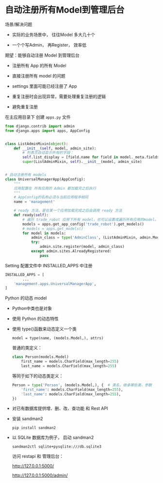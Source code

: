 # 自动注册所有Model到管理后台

场景/解决问题

* 实际的业务场景中， 往往Model 多大几十个

* 一个个写Admin， 再Register， 效率低

期望：能够自动注册 Model 到管理后台

* 注册所有 App 的所有 Model

* 直接注册所有 model 的问题

* settings 里面可能已经注册了 App

* 重复注册时会出现异常，需要处理重复注册的逻辑

* 避免重复注册



在主应用目录下 创建 `apps.py` 文件

```python
from django.contrib import admin
from django.apps import apps, AppConfig


class ListAdminMixin(object):
    def __init__(self, model, admin_site):
        # 列表页自动显示所有的字段：
        self.list_display = [field.name for field in model._meta.fields]
        super(ListAdminMixin, self).__init__(model, admin_site)


# 自动注册所有 models
class UniversalManagerApp(AppConfig):
    """
    应用配置在 所有应用的 Admin 都加载完之后执行
    """
    # AppConfig的名称必须与当前应用程序相同
    name = 'management'

    # ready 方法，是在某一个应用加载完成之后会调用 ready 方法
    def ready(self):
        # 遍历 trade_robot 应用下所有 model，也可以设置成遍历所有应用的model。
        models = apps.get_app_config('trade_robot').get_models()
        # models = apps.get_models()
        for model in models:
            admin_class = type('AdminClass', (ListAdminMixin, admin.ModelAdmin), {})
            try:
                admin.site.register(model, admin_class)
            except admin.sites.AlreadyRegistered:
                pass

```

Setting 配置文件中 INSTALLED_APPS 中注册

```python
INSTALLED_APPS = [
		...
    'management.apps.UniversalManagerApp',
]
```



Python 的动态 model

* Python中类也是对象

* 使用 Python 的动态特性

* 使用 type()函数来动态定义一个类

  `model = type(name, (models.Model,), attrs)`

  普通的类定义：

  ```python
  class Person(models.Model)
      first_name = models.CharField(max_length=255)
      last_name = models.CharField(max_length=255)
  ```

  等同于如下的动态类定义：

  ```python
  Person = type('Person', (models.Model,), {  # 类名，继承哪些类，参数
      'first_name': models.CharField(max_length=255),
      'last_name': models.CharField(max_length=255),
  })
  ```


* 对已有数据库提供增、删、改、查功能 和 Rest API

* 安装 sandman2

  `pip install sandman2`

* 以 SQLite 数据库为例子， 启动 sandman2

  `sandman2ctl sqlite+pysqlite:///db.sqlite3`

  访问 restapi 和 管理后台：

  http://127.0.0.1:5000/

  http://127.0.0.1:5000/admin/

